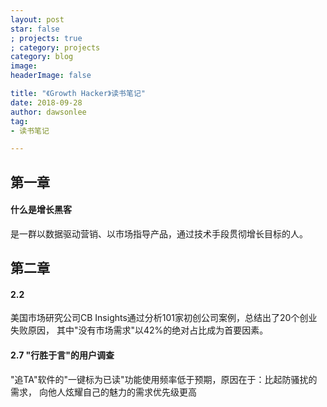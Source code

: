 ```yaml
---
layout: post
star: false
; projects: true
; category: projects
category: blog
image: 
headerImage: false

title: "《Growth Hacker》读书笔记"
date: 2018-09-28
author: dawsonlee
tag:
- 读书笔记

---
```


  [1]: /assets/posts/***/***.png
  
## 第一章

#### 什么是增长黑客

是一群以数据驱动营销、以市场指导产品，通过技术手段贯彻增长目标的人。

## 第二章

#### 2.2 

美国市场研究公司CB Insights通过分析101家初创公司案例，总结出了20个创业失败原因，
其中"没有市场需求"以42%的绝对占比成为首要因素。

#### 2.7 "行胜于言"的用户调查

"追TA"软件的"一键标为已读"功能使用频率低于预期，原因在于：比起防骚扰的需求，
向他人炫耀自己的魅力的需求优先级更高


























